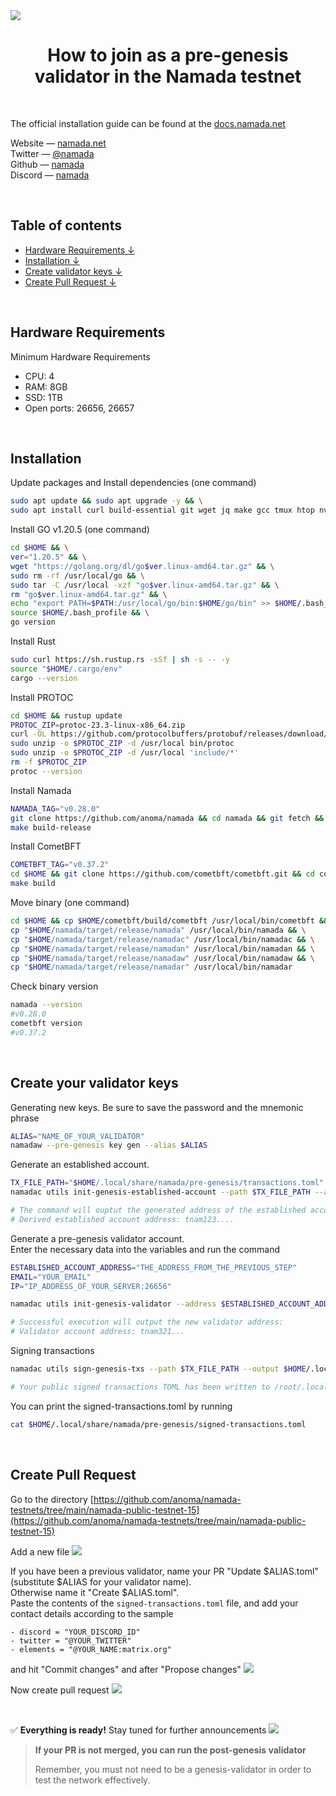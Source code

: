<img src='https://github.com/cryptobtcbuyer/Testnet_guides/blob/main/Namada/assets/pr_cover.png'>


<div align="center">
     <h1>How to join as a pre-genesis validator in the Namada testnet</h1>
</div>
<br> 

The official installation guide can be found at the [docs.namada.net](https://docs.namada.net/)

Website — [namada.net](https://namada.net)  
Twitter — [@namada](https://twitter.com/namada)  
Github — [namada](https://github.com/anoma/namada)  
Discord — [namada](https://discord.com/invite/namada)
 

<br> 

## Table of contents
- [Hardware Requirements ↓](#hardware)  
- [Installation ↓](#installation)  
- [Create validator keys ↓](#keys)
- [Create Pull Request ↓](#github)  

<br>   
  
<a name="hardware"></a> 
 
## Hardware Requirements
Minimum Hardware Requirements
- CPU: 4 
- RAM: 8GB 
- SSD: 1TB
- Open ports: 26656, 26657
  
<br>

<a name="installation"></a> 

## Installation
Update packages and Install dependencies (one command)
```bash
sudo apt update && sudo apt upgrade -y && \
sudo apt install curl build-essential git wget jq make gcc tmux htop nvme-cli pkg-config libssl-dev tar clang bsdmainutils ncdu protobuf-compiler unzip libudev-dev libleveldb-dev -y
```

Install GO v1.20.5 (one command)
```bash
cd $HOME && \
ver="1.20.5" && \
wget "https://golang.org/dl/go$ver.linux-amd64.tar.gz" && \
sudo rm -rf /usr/local/go && \
sudo tar -C /usr/local -xzf "go$ver.linux-amd64.tar.gz" && \
rm "go$ver.linux-amd64.tar.gz" && \
echo "export PATH=$PATH:/usr/local/go/bin:$HOME/go/bin" >> $HOME/.bash_profile && \
source $HOME/.bash_profile && \
go version
```

Install Rust
```bash
sudo curl https://sh.rustup.rs -sSf | sh -s -- -y
source "$HOME/.cargo/env"
cargo --version
```

Install PROTOC 
```bash
cd $HOME && rustup update  
PROTOC_ZIP=protoc-23.3-linux-x86_64.zip
curl -OL https://github.com/protocolbuffers/protobuf/releases/download/v23.3/$PROTOC_ZIP 
sudo unzip -o $PROTOC_ZIP -d /usr/local bin/protoc 
sudo unzip -o $PROTOC_ZIP -d /usr/local 'include/*' 
rm -f $PROTOC_ZIP 
protoc --version
```

Install Namada
```bash
NAMADA_TAG="v0.28.0"
git clone https://github.com/anoma/namada && cd namada && git fetch && git checkout $NAMADA_TAG 
make build-release
```


Install CometBFT
```bash
COMETBFT_TAG="v0.37.2"
cd $HOME && git clone https://github.com/cometbft/cometbft.git && cd cometbft && git checkout $COMETBFT_TAG
make build
```

Move binary  (one command)
```bash
cd $HOME && cp $HOME/cometbft/build/cometbft /usr/local/bin/cometbft && \
cp "$HOME/namada/target/release/namada" /usr/local/bin/namada && \
cp "$HOME/namada/target/release/namadac" /usr/local/bin/namadac && \
cp "$HOME/namada/target/release/namadan" /usr/local/bin/namadan && \
cp "$HOME/namada/target/release/namadaw" /usr/local/bin/namadaw && \
cp "$HOME/namada/target/release/namadar" /usr/local/bin/namadar
```

Check binary version
```bash
namada --version
#v0.28.0
cometbft version
#v0.37.2
```

<br>  

<a name="keys"></a> 

## Create your validator keys


Generating new keys.
Be sure to save the password and the mnemonic phrase
```bash
ALIAS="NAME_OF_YOUR_VALIDATOR"
namadaw --pre-genesis key gen --alias $ALIAS
```

Generate an established account.
```bash
TX_FILE_PATH="$HOME/.local/share/namada/pre-genesis/transactions.toml"
namadac utils init-genesis-established-account --path $TX_FILE_PATH --aliases $ALIAS

# The command will ouptut the generated address of the established account. It is useful to save this address for later use. <br>
# Derived established account address: tnam123....
```

Generate a pre-genesis validator account.<br>
Enter the necessary data into the variables and run the command
```bash
ESTABLISHED_ACCOUNT_ADDRESS="THE_ADDRESS_FROM_THE_PREVIOUS_STEP"
EMAIL="YOUR_EMAIL"
IP="IP_ADDRESS_OF_YOUR_SERVER:26656"

namadac utils init-genesis-validator --address $ESTABLISHED_ACCOUNT_ADDRESS --alias $ALIAS --net-address $IP --commission-rate 0.05 --max-commission-rate-change 0.01 --self-bond-amount 1000000 --email $EMAIL --path $TX_FILE_PATH

# Successful execution will output the new validator address:
# Validator account address: tnam321...
```

Signing transactions
```bash
namadac utils sign-genesis-txs --path $TX_FILE_PATH --output $HOME/.local/share/namada/pre-genesis/signed-transactions.toml --alias $ALIAS

# Your public signed transactions TOML has been written to /root/.local/share/namada/pre-genesis/signed-transactions.toml
```

You can print the signed-transactions.toml by running
```bash
cat $HOME/.local/share/namada/pre-genesis/signed-transactions.toml
```

<br>  

<a name="github"></a> 

## Create Pull Request

Go to the directory
[https://github.com/anoma/namada-testnets/tree/main/namada-public-testnet-15](https://github.com/anoma/namada-testnets/tree/main/namada-public-testnet-15) 

Add a new file
<img src='https://github.com/cryptobtcbuyer/Testnet_guides/blob/main/Namada/assets/new_file.png'>

If you have been a previous validator, name your PR "Update $ALIAS.toml" (substitute $ALIAS for your validator name). <br>
Otherwise name it "Create $ALIAS.toml". <br>
Paste the contents of the `signed-transactions.toml` file, and add your contact details according to the sample
```
- discord = "YOUR_DISCORD_ID"
- twitter = "@YOUR_TWITTER"
- elements = "@YOUR_NAME:matrix.org"
```

and hit "Commit changes" and after "Propose changes"
<img src='https://github.com/cryptobtcbuyer/Testnet_guides/blob/main/Namada/assets/commit2.png'>


Now create pull request
<img src='https://github.com/cryptobtcbuyer/Testnet_guides/blob/main/Namada/assets/pr2.png'>

<br> 

✅ **Everything is ready!** Stay tuned for further announcements
<img src='https://github.com/cryptobtcbuyer/Testnet_guides/blob/main/Namada/assets/open2.png'>



> **If your PR is not merged, you can run the post-genesis validator**
> 
> Remember, you must not need to be a genesis-validator in order to test the network effectively.

